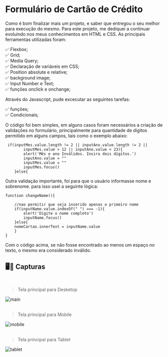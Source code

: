 # Formulário de Cartão de Crédito

Como é bom finalizar mais um projeto, e saber que entregou o seu melhor para execução do mesmo. Para este projeto, me dediquei a continuar evoluindo nos meus conhecimentos em HTML e CSS. As principais ferramentas utilizadas foram: 

✅ Flexbox;<br>
✅ Grid;<br>
✅ Media Query;<br>
✅ Declaração de variáveis em CSS;<br>
✅ Position absolute e relative;<br>
✅ background image;<br>
✅ Input Number e Text;<br>
✅ funções onclick e onchange;<br>

Através do Javascript, pude excecutar as seguintes tarefas:

✅ funções;<br>
✅ Condicionais;<br>

O código foi bem simples, em alguns casos foram necessários a criação de validações no formulário, principalmente para quantidade de dígitos permitido em alguns campos, tais como o exemplo abaixo:

````
 if(inputMes.value.length != 2 || inputAno.value.length != 2 ||
        inputMes.value > 12 || inputAno.value < 23){
        alert('Mês e ano Inválidos. Insira dois dígitos.')
        inputAno.value = ""
        inputMes.value = ""
        inputMes.focus()
    }else{
````

Outra validação importante, foi para que o usuário informasse nome e sobrenome. para isso usei a seguinte lógica:

````
function changeName(){
    
    //nao permitir que seja inserido apenas o primeiro nome
    if(inputName.value.indexOf(" ") === -1){
        alert('Digite o nome completo')
        inputName.focus()
    }else{
    nomeCartao.innerText = inputName.value
    }
}
````
Com o código acima, se não fosse encontrado ao menos um espaço no texto, o mesmo era considerado inválido.

## 🖥️📱 Capturas<br><br>


> Tela principal para Desketop

![main](https://user-images.githubusercontent.com/119018022/219973851-c76b8932-0e4a-429d-981e-44af621d21c7.jpg)
<br><br>

> Tela principal para Mobile

![mobile](https://user-images.githubusercontent.com/119018022/219973852-3b882617-cbf0-475e-8e57-149f6002b4f9.jpg)
<br><br>

> Tela principal para Tablet

![tablet](https://user-images.githubusercontent.com/119018022/219973854-48485535-90bb-4e00-83b6-149b3740a768.jpg)